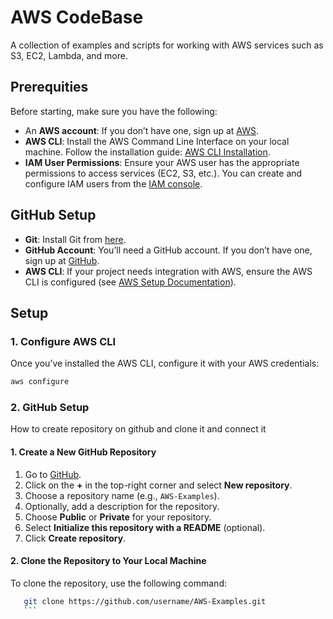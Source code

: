 # AWS CodeBase
   A collection of examples and scripts for working with AWS services such as S3, EC2, Lambda, and more.

## Prerequities
   Before starting, make sure you have the following:
   - An **AWS account**: If you don’t have one, sign up at [AWS](https://aws.amazon.com/).
   - **AWS CLI**: Install the AWS Command Line Interface on your local machine. Follow the installation guide: [AWS CLI Installation](https://docs.aws.amazon.com/cli/latest/userguide/install-cliv2.html).
   - **IAM User Permissions**: Ensure your AWS user has the appropriate permissions to access services (EC2, S3, etc.). You can create and configure IAM users from the [IAM console](https://console.aws.amazon.com/iam/home).

   ## GitHub Setup
   - **Git**: Install Git from [here](https://git-scm.com/).
   - **GitHub Account**: You’ll need a GitHub account. If you don’t have one, sign up at [GitHub](https://github.com/).
   - **AWS CLI**: If your project needs integration with AWS, ensure the AWS CLI is configured (see [AWS Setup Documentation](#aws-setup-documentation)).

## Setup
   ### **1. Configure AWS CLI**
   Once you’ve installed the AWS CLI, configure it with your AWS credentials:
```bash
aws configure
```
   
   ### **2. GitHub Setup** 
   How to create repository on github and clone it and connect it
   #### 1. Create a New GitHub Repository

1. Go to [GitHub](https://github.com/).
2. Click on the **+** in the top-right corner and select **New repository**.
3. Choose a repository name (e.g., `AWS-Examples`).
4. Optionally, add a description for the repository.
5. Choose **Public** or **Private** for your repository.
6. Select **Initialize this repository with a README** (optional).
7. Click **Create repository**.

#### **2. Clone the Repository to Your Local Machine**
   To clone the repository, use the following command:
   ```bash
      git clone https://github.com/username/AWS-Examples.git
      ```
